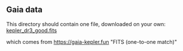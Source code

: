 Gaia data
---------


This directory should contain one file, downloaded on your own:   
[kepler_dr3_good.fits](https://www.dropbox.com/s/pk5cgwjxanczn6b/kepler_dr3_good.fits?dl=0) 

which comes from https://gaia-kepler.fun  "FITS (one-to-one match)"